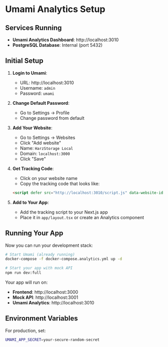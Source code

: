 # Umami Analytics Setup

## Services Running

- **Umami Analytics Dashboard**: http://localhost:3010
- **PostgreSQL Database**: Internal (port 5432)

## Initial Setup

1. **Login to Umami**:
   - URL: http://localhost:3010
   - Username: `admin`
   - Password: `umami`

2. **Change Default Password**:
   - Go to Settings → Profile
   - Change password from default

3. **Add Your Website**:
   - Go to Settings → Websites
   - Click "Add website"
   - Name: `HarzStorage Local`
   - Domain: `localhost:3000`
   - Click "Save"

4. **Get Tracking Code**:
   - Click on your website name
   - Copy the tracking code that looks like:
   ```html
   <script defer src="http://localhost:3010/script.js" data-website-id="YOUR-WEBSITE-ID"></script>
   ```

5. **Add to Your App**:
   - Add the tracking script to your Next.js app
   - Place it in `app/layout.tsx` or create an Analytics component

## Running Your App

Now you can run your development stack:

```bash
# Start Umami (already running)
docker-compose -f docker-compose.analytics.yml up -d

# Start your app with mock API
npm run dev:full
```

Your app will run on:
- **Frontend**: http://localhost:3000
- **Mock API**: http://localhost:3001
- **Umami Analytics**: http://localhost:3010

## Environment Variables

For production, set:
```bash
UMAMI_APP_SECRET=your-secure-random-secret
```
